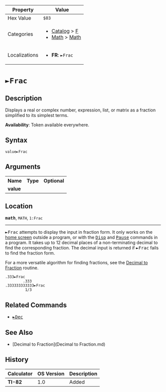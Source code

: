 | Property      | Value |
|---------------|-------|
| Hex Value     | `$03`|
| Categories    | <ul><li>[Catalog](<../categories/Catalog.md>) > [F](<../categories/Catalog.md#F>)</li><li>[Math](<../categories/Math.md>) > [Math](<../categories/Math.md#Math>)</li></ul> |
| Localizations | <ul><li><b>FR</b>: `►Frac`</li></ul> |

# `►Frac`

## Description
Displays a real or complex number, expression, list, or matrix as a fraction simplified to its simplest terms.


<b>Availability</b>: Token available everywhere.

## Syntax
`value►Frac`

## Arguments
<table>
<tr><th>Name</th><th>Type</th><th>Optional</th></tr>

<tr><td><b>value</b></td><td></td><td></td></tr>

</table>

## Location
<tt><kbd><b>math</b></kbd></tt>, `MATH`, `1:Frac`
<hr>

<tt>►Frac</tt> attempts to display the input in fraction form. It only works on the [home screen](homescreen) outside a program, or with the <tt><a href="Disp.md">Disp</a></tt> and <tt><a href="Pause.md">Pause</a></tt> commands in a program. It takes up to 12 decimal places of a non-terminating decimal to find the corresponding fraction. The decimal input is returned if <tt>►Frac</tt> fails to find the fraction form.

For a more versatile algorithm for finding fractions, see the [Decimal to Fraction](decimal-to-fraction) routine.

```ti-basic
.333►Frac
        .333
.333333333333►Frac
         1/3
```

## Related Commands

*   <tt><a href="►Dec.md">►Dec</a></tt>

## See Also

*   [Decimal to Fraction](Decimal to Fraction.md)

## History
| Calculator | OS Version | Description |
|------------|------------|-------------|
| <b>TI-82</b> | 1.0 | Added |


